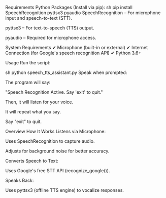  Requirements
Python Packages (Install via pip):
sh
pip install SpeechRecognition pyttsx3 pyaudio
SpeechRecognition – For microphone input and speech-to-text (STT).

pyttsx3 – For text-to-speech (TTS) output.

pyaudio – Required for microphone access.

System Requirements
✔ Microphone (built-in or external)
✔ Internet Connection (for Google's speech recognition API)
✔ Python 3.6+

 Usage
Run the script:

sh
python speech_tts_assistant.py
Speak when prompted:

The program will say:

"Speech Recognition Active. Say 'exit' to quit."

Then, it will listen for your voice.

It will repeat what you say.

Say "exit" to quit.

 Overview
How It Works
Listens via Microphone:

Uses SpeechRecognition to capture audio.

Adjusts for background noise for better accuracy.

Converts Speech to Text:

Uses Google's free STT API (recognize_google()).

Speaks Back:

Uses pyttsx3 (offline TTS engine) to vocalize responses.
